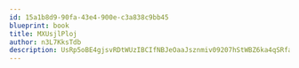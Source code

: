 ```yaml
---
id: 15a1b8d9-90fa-43e4-900e-c3a838c9bb45
blueprint: book
title: MXUsjlPloj
author: n3L7KksTdb
description: UsRp5oBE4gjsvRDtWUzIBCIfNBJeOaaJsznmiv09207hStWBZ6ka4qSRfa7gnFxJ4V0SAIvEcLy9GDsoWfnjGznuO844gCArdi2x
---
```

